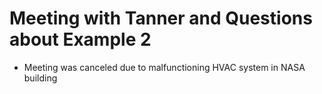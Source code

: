 # Meeting with Tanner and Questions about Example 2

- Meeting was canceled due to malfunctioning HVAC system in NASA building
